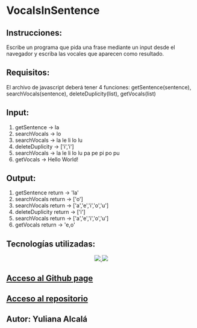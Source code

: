 # VocalsInSentence


## Instrucciones: 
Escribe un programa que pida una frase mediante un input desde el navegador y escriba las vocales que aparecen como resultado.

## Requisitos:
El archivo de javascript deberá tener 4 funciones: getSentence(sentence), searchVocals(sentence), deleteDuplicity(list), getVocals(list)

## Input:
1) getSentence -> la
2) searchVocals -> lo
3) searchVocals ->  la le li lo lu
4) deleteDuplicity -> ['i','i']
5) searchVocals -> la le li lo lu pa pe pi po pu
6) getVocals -> Hello World!

## Output:
1) getSentence return -> 'la'
2) searchVocals return   -> ['o']
3) searchVocals return  -> ['a','e','i','o','u']
4) deleteDuplicity return  -> ['i']
5) searchVocals return  -> ['a','e','i','o','u']
6) getVocals return  -> 'e,o'

## Tecnologías utilizadas:
<p align="center">
  <a href="https://skillicons.dev">
    <img src="https://skillicons.dev/icons?i=html,js" />
  </a>
  <a href="https://skillicons.dev">
    <img src="https://skillicons.dev/icons?i=git,github,vscode" />
  </a>
</p>

## [Acceso al Github page](https://yuliana-alcala.github.io/VocalsInSentence/)
## [Acceso al repositorio](https://github.com/Yuliana-Alcala/VocalsInSentence)

## Autor: Yuliana Alcalá